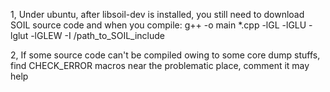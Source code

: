 1, Under ubuntu, after libsoil-dev is installed, you still need to download SOIL source code and when you compile:
   g++ -o main *.cpp -lGL -lGLU -lglut -lGLEW -I /path_to_SOIL_include
  
2, If some source code can't be compiled owing to some core dump stuffs, find CHECK_ERROR macros near the problematic 
  place, comment it may help
  
